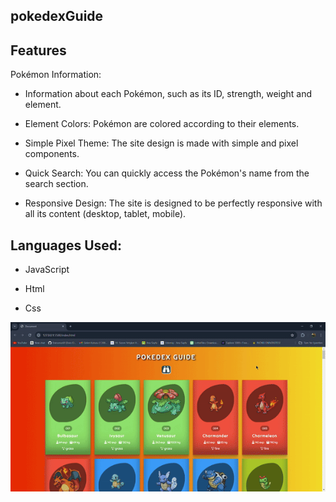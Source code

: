 ## pokedexGuide

## Features
Pokémon Information: 

- Information about each Pokémon, such as its ID, strength, weight and element. 

- Element Colors: Pokémon are colored according to their elements.

- Simple Pixel Theme: The site design is made with simple and pixel components.

- Quick Search: You can quickly access the Pokémon's name from the search section.

- Responsive Design: The site is designed to be perfectly responsive with all its content (desktop, tablet, mobile).

## Languages Used:

- JavaScript

- Html

- Css

![GIF](Document-GoogleChrome2024-06-1215-05-44-ezgif.com-video-to-gif-converter.gif)
